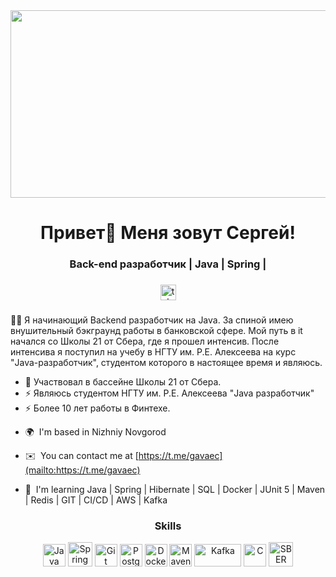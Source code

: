 
<div align="center">
  <img height="300" width="600" src=https://github.com/user-attachments/assets/d8e04e28-dff2-4edd-b0bf-b0d8ebe3edfd />
</div>

###

<h1 align="center">Привет👋 Меня зовут Сергей!</h1>

<h3 align="center">Back-end разработчик | Java | Spring |</h3>

###

<div align="center">
 <a href="https://t.me/gavaec" target="_blank">
    <img src="https://img.shields.io/static/v1?message=Telegram&logo=telegram&label=&color=2CA5E0&logoColor=white&labelColor=&style=for-the-badge" height="25" alt="telegram logo"  />
  </a>
</div>

###

👩‍💻 Я начинающий Backend разработчик на Java. За спиной имею внушительный бэкграунд работы в банковской сфере. Мой путь в it начался со Школы 21 от Сбера, где я прошел интенсив. После интенсива я поступил на учебу в НГТУ им. Р.Е. Алексеева на курс "Java-разработчик", студентом которого в настоящее время и являюсь. 
- 🔭 Участвовал в бассейне Школы 21 от Сбера.
- ⚡ Являюсь студентом НГТУ им. Р.Е. Алексеева "Java разработчик"
- ⚡ Более 10 лет работы в Финтехе.

* 🌍  I'm based in Nizhniy Novgorod
* ✉️  You can contact me at [https://t.me/gavaec](mailto:https://t.me/gavaec)
* 🧠  I'm learning Java | Spring | Hibernate | SQL | Docker | JUnit 5 | Maven | Redis | GIT | CI/CD | AWS | Kafka

  ###

<h3 align="center"> Skills</h3>


<p align="center">
<a href="https://www.oracle.com/java/" target="_blank" rel="noreferrer"><img src="https://raw.githubusercontent.com/danielcranney/readme-generator/main/public/icons/skills/java-colored.svg" width="36" height="36" alt="Java" /></a>
<a target="_blank" rel="noreferrer"><img src="https://github.com/user-attachments/assets/67ab5297-4198-429e-8182-cf67b43777cd" width="39" height="39" alt="Spring" /></a>
<a href="https://git-scm.com/" target="_blank" rel="noreferrer"><img src="https://raw.githubusercontent.com/danielcranney/readme-generator/main/public/icons/skills/git-colored.svg" width="36" height="36" alt="Git" /></a>
<a href="https://www.postgresql.org/" target="_blank" rel="noreferrer"><img src="https://raw.githubusercontent.com/danielcranney/readme-generator/main/public/icons/skills/postgresql-colored.svg" width="36" height="36" alt="PostgreSQL" /></a>
<a href="https://www.docker.com/" target="_blank" rel="noreferrer"><img src="https://raw.githubusercontent.com/danielcranney/readme-generator/main/public/icons/skills/docker-colored.svg" width="36" height="36" alt="Docker" /></a>
<a target="_blank" rel="noreferrer"><img src="https://github.com/user-attachments/assets/dd625e33-b431-4bdb-be0e-c9b1f7ebff02" width="36" height="36" alt="Maven" /></a>
<a target="_blank" rel="noreferrer"><img src="https://github.com/user-attachments/assets/ffe67eea-fb7d-427e-88d1-aca27652e268" width="75" height="36" alt="Kafka" /></a>
<a href="https://docs.microsoft.com/en-us/cpp/?view=msvc-170" target="_blank" rel="noreferrer"><img src="https://raw.githubusercontent.com/danielcranney/readme-generator/main/public/icons/skills/c-colored.svg" width="36" height="36" alt="C" /></a>
<a target="_blank" rel="noreferrer"><img src="https://github.com/user-attachments/assets/e1268e7f-e2be-4aab-9807-27ac81154c7b" width="39" height="39" alt="SBER" /></a>
</p>



